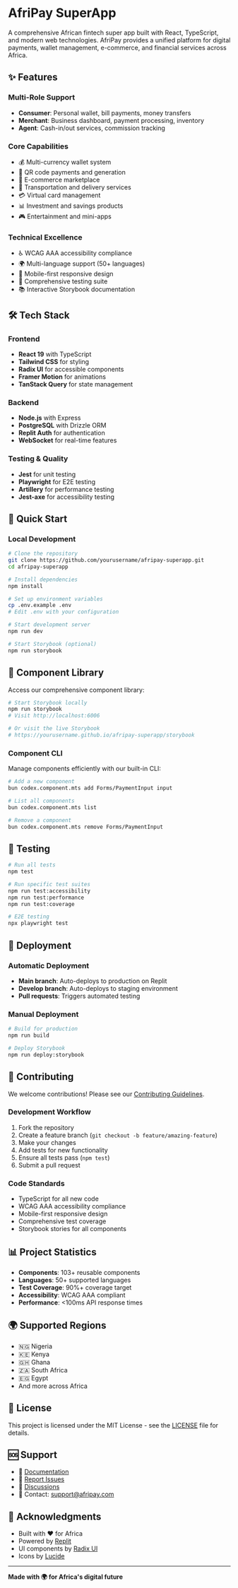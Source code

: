 
# AfriPay SuperApp

A comprehensive African fintech super app built with React, TypeScript, and modern web technologies. AfriPay provides a unified platform for digital payments, wallet management, e-commerce, and financial services across Africa.

## ✨ Features

### Multi-Role Support
- **Consumer**: Personal wallet, bill payments, money transfers
- **Merchant**: Business dashboard, payment processing, inventory
- **Agent**: Cash-in/out services, commission tracking

### Core Capabilities
- 💰 Multi-currency wallet system
- 📱 QR code payments and generation
- 🏪 E-commerce marketplace
- 🚗 Transportation and delivery services
- 💳 Virtual card management
- 📊 Investment and savings products
- 🎮 Entertainment and mini-apps

### Technical Excellence
- ♿ WCAG AAA accessibility compliance
- 🌍 Multi-language support (50+ languages)
- 📱 Mobile-first responsive design
- 🧪 Comprehensive testing suite
- 📚 Interactive Storybook documentation

## 🛠️ Tech Stack

### Frontend
- **React 19** with TypeScript
- **Tailwind CSS** for styling
- **Radix UI** for accessible components
- **Framer Motion** for animations
- **TanStack Query** for state management

### Backend
- **Node.js** with Express
- **PostgreSQL** with Drizzle ORM
- **Replit Auth** for authentication
- **WebSocket** for real-time features

### Testing & Quality
- **Jest** for unit testing
- **Playwright** for E2E testing
- **Artillery** for performance testing
- **Jest-axe** for accessibility testing

## 🚀 Quick Start

### Local Development

```bash
# Clone the repository
git clone https://github.com/yourusername/afripay-superapp.git
cd afripay-superapp

# Install dependencies
npm install

# Set up environment variables
cp .env.example .env
# Edit .env with your configuration

# Start development server
npm run dev

# Start Storybook (optional)
npm run storybook
```

## 📱 Component Library

Access our comprehensive component library:

```bash
# Start Storybook locally
npm run storybook
# Visit http://localhost:6006

# Or visit the live Storybook
# https://yourusername.github.io/afripay-superapp/storybook
```

### Component CLI

Manage components efficiently with our built-in CLI:

```bash
# Add a new component
bun codex.component.mts add Forms/PaymentInput input

# List all components
bun codex.component.mts list

# Remove a component
bun codex.component.mts remove Forms/PaymentInput
```

## 🧪 Testing

```bash
# Run all tests
npm test

# Run specific test suites
npm run test:accessibility
npm run test:performance
npm run test:coverage

# E2E testing
npx playwright test
```

## 🚀 Deployment

### Automatic Deployment
- **Main branch**: Auto-deploys to production on Replit
- **Develop branch**: Auto-deploys to staging environment
- **Pull requests**: Triggers automated testing

### Manual Deployment
```bash
# Build for production
npm run build

# Deploy Storybook
npm run deploy:storybook
```

## 🤝 Contributing

We welcome contributions! Please see our [Contributing Guidelines](CONTRIBUTING.md).

### Development Workflow
1. Fork the repository
2. Create a feature branch (`git checkout -b feature/amazing-feature`)
3. Make your changes
4. Add tests for new functionality
5. Ensure all tests pass (`npm test`)
6. Submit a pull request

### Code Standards
- TypeScript for all new code
- WCAG AAA accessibility compliance
- Mobile-first responsive design
- Comprehensive test coverage
- Storybook stories for all components

## 📊 Project Statistics

- **Components**: 103+ reusable components
- **Languages**: 50+ supported languages
- **Test Coverage**: 90%+ coverage target
- **Accessibility**: WCAG AAA compliant
- **Performance**: <100ms API response times

## 🌍 Supported Regions

- 🇳🇬 Nigeria
- 🇰🇪 Kenya
- 🇬🇭 Ghana
- 🇿🇦 South Africa
- 🇪🇬 Egypt
- And more across Africa

## 📄 License

This project is licensed under the MIT License - see the [LICENSE](LICENSE) file for details.

## 🆘 Support

- 📖 [Documentation](./docs)
- 🐛 [Report Issues](https://github.com/yourusername/afripay-superapp/issues)
- 💬 [Discussions](https://github.com/yourusername/afripay-superapp/discussions)
- 📧 Contact: support@afripay.com

## 🙏 Acknowledgments

- Built with ❤️ for Africa
- Powered by [Replit](https://replit.com)
- UI components by [Radix UI](https://radix-ui.com)
- Icons by [Lucide](https://lucide.dev)

---

**Made with 🌍 for Africa's digital future**
